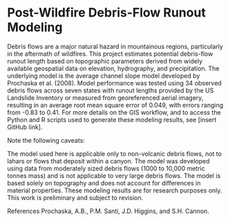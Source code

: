 # Post-Wildfire Debris-Flow Runout Modeling

Debris flows are a major natural hazard in mountainous regions, particularly in the aftermath of wildfires. This project estimates potential debris-flow runout length based on topographic parameters derived from widely available geospatial data on elevation, hydrography, and
precipitation. The underlying model is the average channel slope model developed by Prochaska et al. (2008). Model performance was tested using 34 observed debris flows across seven states with runout lengths provided by the US Landslide Inventory or measured from georeferenced aerial imagery, resulting in an average root mean square error of 0.049, with errors ranging from -0.83 to 0.41. For more details on the GIS workflow, and to access the Python and R scripts used to generate these modeling results, see [insert GitHub link].


Note the following caveats:

 

The model used here is applicable only to non-volcanic debris flows, not to lahars or flows that deposit within a canyon.
The model was developed using data from moderately sized debris flows (1000 to 10,000 metric tonnes mass) and is not applicable to very large debris flows.
The model is based solely on topography and does not account for differences in material properties.
These modeling results are for research purposes only. This work is preliminary and subject to revision.


References
Prochaska, A.B., P.M. Santi, J.D. Higgins, and S.H. Cannon.
